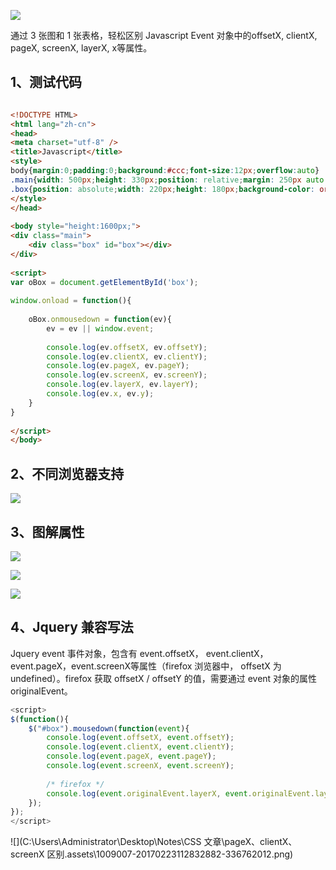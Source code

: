 ![](https://upload-images.jianshu.io/upload_images/7143811-f3d6dbcd54cf37b4.png?imageMogr2/auto-orient/strip%7CimageView2/2/w/1000/format/webp)





通过 3 张图和 1 张表格，轻松区别 Javascript Event 对象中的offsetX, clientX, pageX, screenX, layerX, x等属性。

## 1、测试代码

```html

<!DOCTYPE HTML>
<html lang="zh-cn">
<head>
<meta charset="utf-8" />
<title>Javascript</title>
<style>
body{margin:0;padding:0;background:#ccc;font-size:12px;overflow:auto}
.main{width: 500px;height: 330px;position: relative;margin: 250px auto 0;background-color: #eee;}
.box{position: absolute;width: 220px;height: 180px;background-color: orange;top: 80px;left: 80px;}
</style>
</head>
 
<body style="height:1600px;">
<div class="main">
	<div class="box" id="box"></div>
</div>
 
<script>
var oBox = document.getElementById('box');
 
window.onload = function(){
	
	oBox.onmousedown = function(ev){
		ev = ev || window.event;
		
		console.log(ev.offsetX, ev.offsetY);
		console.log(ev.clientX, ev.clientY);
		console.log(ev.pageX, ev.pageY);
		console.log(ev.screenX, ev.screenY);
		console.log(ev.layerX, ev.layerY);
		console.log(ev.x, ev.y);
	}
}
 
</script>
</body>
```

## 2、不同浏览器支持

![](https://img-blog.csdn.net/20150502105654081?watermark/2/text/aHR0cDovL2Jsb2cuY3Nkbi5uZXQvbHpkaW5n/font/5a6L5L2T/fontsize/400/fill/I0JBQkFCMA==/dissolve/70/gravity/Center)

## 3、图解属性

![](https://img-blog.csdn.net/20150502094344891?watermark/2/text/aHR0cDovL2Jsb2cuY3Nkbi5uZXQvbHpkaW5n/font/5a6L5L2T/fontsize/400/fill/I0JBQkFCMA==/dissolve/70/gravity/Center)



![](https://img-blog.csdn.net/20150502134126249?watermark/2/text/aHR0cDovL2Jsb2cuY3Nkbi5uZXQvbHpkaW5n/font/5a6L5L2T/fontsize/400/fill/I0JBQkFCMA==/dissolve/70/gravity/Center)



![](https://img-blog.csdn.net/20150502140010681?watermark/2/text/aHR0cDovL2Jsb2cuY3Nkbi5uZXQvbHpkaW5n/font/5a6L5L2T/fontsize/400/fill/I0JBQkFCMA==/dissolve/70/gravity/Center)



## 4、Jquery 兼容写法

Jquery event 事件对象，包含有 event.offsetX， event.clientX，event.pageX，event.screenX等属性（firefox 浏览器中， offsetX 为 undefined）。firefox 获取 offsetX / offsetY 的值，需要通过 event 对象的属性 originalEvent。

```js
<script>
$(function(){
	$("#box").mousedown(function(event){
		console.log(event.offsetX, event.offsetY);
		console.log(event.clientX, event.clientY);
		console.log(event.pageX, event.pageY);
		console.log(event.screenX, event.screenY);
 
		/* firefox */
		console.log(event.originalEvent.layerX, event.originalEvent.layerY);
	});
});
</script>
```





![](C:\Users\Administrator\Desktop\Notes\CSS 文章\pageX、clientX、screenX 区别.assets\1009007-20170223112832882-336762012.png)